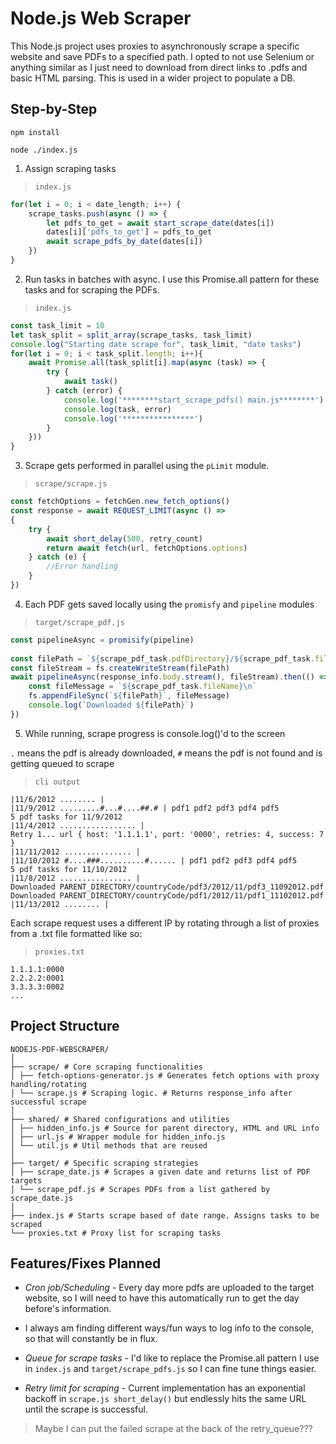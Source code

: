 # Node.js Web Scraper
This Node.js project uses proxies to asynchronously scrape a specific website and save PDFs to a specified path. I opted to not use Selenium or anything similar as I just need to download from direct links to .pdfs and basic HTML parsing. This is used in a wider project to populate a DB.

## Step-by-Step
`npm install`

`node ./index.js`

1. Assign scraping tasks

>`index.js`
```javascript
for(let i = 0; i < date_length; i++) {
    scrape_tasks.push(async () => {
        let pdfs_to_get = await start_scrape_date(dates[i])
        dates[i]['pdfs_to_get'] = pdfs_to_get
        await scrape_pdfs_by_date(dates[i])
    })
}
```
2. Run tasks in batches with async. I use this Promise.all pattern for these tasks and for scraping the PDFs.

>`index.js`
```javascript
const task_limit = 10
let task_split = split_array(scrape_tasks, task_limit)
console.log("Starting date scrape for", task_limit, "date tasks")
for(let i = 0; i < task_split.length; i++){
    await Promise.all(task_split[i].map(async (task) => {
        try {
            await task()
        } catch (error) {
            console.log('********start_scrape_pdfs() main.js********')
            console.log(task, error)
            console.log('****************')
        }
    }))
}
```
3. Scrape gets performed in parallel using the `pLimit` module.

> `scrape/scrape.js`
```javascript
const fetchOptions = fetchGen.new_fetch_options()
const response = await REQUEST_LIMIT(async () => 
{
    try {
        await short_delay(500, retry_count)
        return await fetch(url, fetchOptions.options)
    } catch (e) {
        //Error handling
    }
})
```
4. Each PDF gets saved locally using the `promisfy` and `pipeline` modules

> `target/scrape_pdf.js`
```javascript
const pipelineAsync = promisify(pipeline)
    
const filePath = `${scrape_pdf_task.pdfDirectory}/${scrape_pdf_task.fileName}.pdf`;
const fileStream = fs.createWriteStream(filePath)
await pipelineAsync(response_info.body.stream(), fileStream).then(() => {
    const fileMessage = `${scrape_pdf_task.fileName}\n`
    fs.appendFileSync(`${filePath}`, fileMessage)
    console.log(`Downloaded ${filePath}`)
})
```
5. While running, scrape progress is console.log()'d to the screen

`.` means the pdf is already downloaded, `#` means the pdf is not found and is getting queued to scrape

>`cli output`
```
|11/6/2012 ........ |
|11/9/2012 .........#...#....##.# | pdf1 pdf2 pdf3 pdf4 pdf5
5 pdf tasks for 11/9/2012
|11/4/2012 ................. |
Retry 1... url { host: '1.1.1.1', port: '0000', retries: 4, success: 7 }
|11/11/2012 ............... |
|11/10/2012 #....###..........#...... | pdf1 pdf2 pdf3 pdf4 pdf5
5 pdf tasks for 11/10/2012
|11/8/2012 ................ |
Downloaded PARENT_DIRECTORY/countryCode/pdf3/2012/11/pdf3_11092012.pdf
Downloaded PARENT_DIRECTORY/countryCode/pdf1/2012/11/pdf1_11102012.pdf
|11/13/2012 ........ |
```

Each scrape request uses a different IP by rotating through a list of proxies from a .txt file formatted like so:

>`proxies.txt`
```
1.1.1.1:0000
2.2.2.2:0001
3.3.3.3:0002
...
```

## Project Structure
```
NODEJS-PDF-WEBSCRAPER/
│
├── scrape/ # Core scraping functionalities
│ ├── fetch-options-generator.js # Generates fetch options with proxy handling/rotating
│ └── scrape.js # Scraping logic. # Returns response_info after successful scrape
│
├── shared/ # Shared configurations and utilities
│ ├── hidden_info.js # Source for parent directory, HTML and URL info
│ ├── url.js # Wrapper module for hidden_info.js
│ └── util.js # Util methods that are reused
│
├── target/ # Specific scraping strategies
│ ├── scrape_date.js # Scrapes a given date and returns list of PDF targets
│ └── scrape_pdf.js # Scrapes PDFs from a list gathered by scrape_date.js
│
├── index.js # Starts scrape based of date range. Assigns tasks to be scraped
└── proxies.txt # Proxy list for scraping tasks
```

## Features/Fixes Planned
- *Cron job/Scheduling* - Every day more pdfs are uploaded to the target website, so I will need to have this
automatically run to get the day before's information.

- I always am finding different ways/fun ways to log info to the console, so that will constantly be in flux.

- *Queue for scrape tasks* - I'd like to replace the Promise.all pattern I use in `index.js` and `target/scrape_pdfs.js` so I can fine tune things easier.

- *Retry limit for scraping* - Current implementation has an exponential backoff in `scrape.js short_delay()` but endlessly hits the same URL until the scrape is successful.

> Maybe I can put the failed scrape at the back of the retry_queue???
